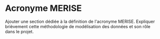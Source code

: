 # Acronyme MERISE

Ajouter une section dédiée à la définition de l'acronyme MERISE. Expliquer brièvement cette méthodologie de modélisation des données et son rôle dans le projet.
